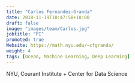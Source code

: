 ```yaml
---
title: "Carlos Fernandez-Granda"
date: 2018-11-19T10:47:58+10:00
draft: false
image: "images/team/Carlos.jpg"
jobtitle: "PI"
promoted: true
Website: https://math.nyu.edu/~cfgranda/
weight: 4
tags: [Ocean, Machine Learning, Deep Learning]
---
```

NYU, Courant Institute + Center for Data Science
